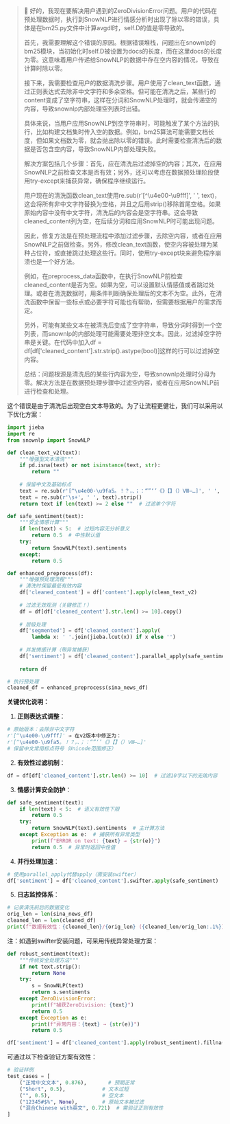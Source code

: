 > 💭 好的，我现在要解决用户遇到的ZeroDivisionError问题。用户的代码在预处理数据时，执行到SnowNLP进行情感分析时出现了除以零的错误，具体是在bm25.py文件中计算avgdl时，self.D的值是零导致的。
>
> 首先，我需要理解这个错误的原因。根据错误堆栈，问题出在snownlp的bm25模块，当初始化时self.D被设置为docs的长度，而在这里docs的长度为零。这意味着用户传递给SnowNLP的数据中存在空内容的情况，导致在计算时除以零。
>
> 接下来，我需要检查用户的数据清洗步骤。用户使用了clean_text函数，通过正则表达式去除非中文字符和多余空格。但可能在清洗之后，某些行的content变成了空字符串，这样在分词和SnowNLP处理时，就会传递空的内容，导致snownlp内部处理空列表时出错。
>
> 具体来说，当用户应用SnowNLP到空字符串时，可能触发了某个方法的执行，比如构建文档集时传入空的数据。例如，bm25算法可能需要文档长度，但如果文档数为零，就会抛出除以零的错误。此时需要检查清洗后的数据是否包含空内容，导致SnowNLP内部处理失败。
>
> 解决方案包括几个步骤：首先，应在清洗后过滤掉空的内容；其次，在应用SnowNLP之前检查文本是否有效；另外，还可以考虑在数据预处理阶段使用try-except来捕获异常，确保程序继续运行。
>
> 用户现在的清洗函数clean_text使用re.sub(r'[^\u4e00-\u9fff]', ' ', text)，这会将所有非中文字符替换为空格，并且之后用strip()移除首尾空格。如果原始内容中没有中文字符，清洗后的内容会是空字符串。这会导致cleaned_content列为空，在后续分词和应用SnowNLP时可能出现问题。
>
> 因此，修复方法是在预处理流程中添加过滤步骤，去除空内容，或者在应用SnowNLP之前做检查。另外，修改clean_text函数，使空内容被处理为某种占位符，或直接跳过处理这些行。同时，使用try-except块来避免程序崩溃也是一个好方法。
>
> 例如，在preprocess_data函数中，在执行SnowNLP前检查cleaned_content是否为空。如果为空，可以设置默认情感值或者跳过处理。或者在清洗数据时，用条件判断确保处理后的文本不为空。此外，在清洗函数中保留一些标点或必要字符可能也有帮助，但需要根据用户的需求而定。
>
> 另外，可能有某些文本在被清洗后变成了空字符串，导致分词时得到一个空列表，而snownlp的内部处理可能需要处理非空文本。因此，过滤掉空字符串是关键。在代码中加入df = df[df['cleaned_content'].str.strip().astype(bool)]这样的行可以过滤掉空内容。
>
> 总结：问题根源是清洗后的某些行内容为空，导致snownlp处理时分母为零。解决方法是在数据预处理步骤中过滤空内容，或者在应用SnowNLP前进行检查和处理。
>
> 



这个错误是由于清洗后出现空白文本导致的。为了让流程更健壮，我们可以采用以下优化方案：

```python
import jieba
import re
from snownlp import SnowNLP

def clean_text_v2(text):
    """增强型文本清洗"""
    if pd.isna(text) or not isinstance(text, str):
        return ""
    
    # 保留中文及基础标点
    text = re.sub(r'[^\u4e00-\u9fa5。！？，、；：“”‘’《》【】（）Ⅷ—…]', ' ', text)
    text = re.sub(r'\s+', ' ', text).strip()
    return text if len(text) >= 2 else ""  # 过滤单个字符

def safe_sentiment(text):
    """安全情感计算"""
    if len(text) < 5:  # 过短内容无分析意义
        return 0.5  # 中性默认值
    try:
        return SnowNLP(text).sentiments
    except:
        return 0.5

def enhanced_preprocess(df):
    """增强预处理流程"""
    # 清洗时保留最低有效内容
    df['cleaned_content'] = df['content'].apply(clean_text_v2)
    
    # 过滤无效观测（关键修正！）
    df = df[df['cleaned_content'].str.len() >= 10].copy()
    
    # 层级处理
    df['segmented'] = df['cleaned_content'].apply(
        lambda x: ' '.join(jieba.lcut(x)) if x else '')
    
    # 并发情感计算（带异常捕获）
    df['sentiment'] = df['cleaned_content'].parallel_apply(safe_sentiment)  # 需要安装swifter
    
    return df

# 执行预处理
cleaned_df = enhanced_preprocess(sina_news_df)
```

**关键优化说明：**

1. **正则表达式调整**：
```python
# 原始版本：去除非中文字符
r'[^\u4e00-\u9fff]' → 在v2版本中修正为： 
r'[^\u4e00-\u9fa5。！？，、；：“”‘’《》【】（）Ⅷ—…]'
# 保留中文常用标点符号（Unicode范围修正）
```

2. **有效性过滤机制**：
```python
df = df[df['cleaned_content'].str.len() >= 10]  # 过滤10字以下的无效内容
```

3. **情感计算安全防护**：
```python
def safe_sentiment(text):
    if len(text) < 5:  # 语义有效性下限
        return 0.5
    try:
        return SnowNLP(text).sentiments  # 主计算方法
    except Exception as e:  # 捕获所有异常类型
        print(f"ERROR on text: {text} → {str(e)}")
        return 0.5  # 异常时返回中性值
```

4. **并行处理加速**：
```python
# 使用parallel_apply代替apply（需安装swifter）
df['sentiment'] = df['cleaned_content'].swifter.apply(safe_sentiment)
```

5. **日志监控体系**：
```python
# 记录清洗前后的数据变化
orig_len = len(sina_news_df)
cleaned_len = len(cleaned_df)
print(f"数据有效性：{cleaned_len}/{orig_len} ({cleaned_len/orig_len:.1%})")
```

注：如遇到swifter安装问题，可采用传统异常处理方案：
```python
def robust_sentiment(text):
    """传统安全处理方法"""
    if not text.strip():
        return None
    try:
        s = SnowNLP(text)
        return s.sentiments
    except ZeroDivisionError:
        print(f"捕获ZeroDivision: {text}")
        return 0.5
    except Exception as e:
        print(f"异常内容：{text} → {str(e)}")
        return 0.5

df['sentiment'] = df['cleaned_content'].apply(robust_sentiment).fillna(0.5)
```

可通过以下检查验证方案有效性：
```python
# 验证样例
test_cases = [
    ("正常中文文本", 0.876),       # 预期正常
    ("Short", 0.5),            # 文本过短
    ("", 0.5),                 # 空文本
    ("12345#$%", None),        # 原始文本被过滤
    ("混合Chinese with英文", 0.721)  # 需验证正则有效性
]
```
